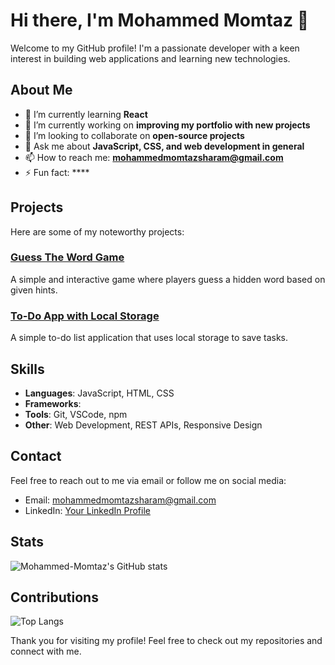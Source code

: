 # Hi there, I'm Mohammed Momtaz 👋

Welcome to my GitHub profile! I'm a passionate developer with a keen interest in building web applications and learning new technologies.

## About Me

- 🌱 I’m currently learning **React**
- 💼 I’m currently working on **improving my portfolio with new projects**
- 👯 I’m looking to collaborate on **open-source projects**
- 💬 Ask me about **JavaScript, CSS, and web development in general**
- 📫 How to reach me: **mohammedmomtazsharam@gmail.com**
- ⚡ Fun fact: ****

## Projects

Here are some of my noteworthy projects:

### [Guess The Word Game](https://github.com/Mohammed-Momtaz/Guess-The-Word-Game)

A simple and interactive game where players guess a hidden word based on given hints.

### [To-Do App with Local Storage](https://github.com/Mohammed-Momtaz/To-Do-App-With-Local-Storage)

A simple to-do list application that uses local storage to save tasks.

## Skills

- **Languages**: JavaScript, HTML, CSS
- **Frameworks**:
- **Tools**: Git, VSCode, npm
- **Other**: Web Development, REST APIs, Responsive Design

## Contact

Feel free to reach out to me via email or follow me on social media:

- Email: [mohammedmomtazsharam@gmail.com](mohammedmomtazsharam@gmail.com)
- LinkedIn: [Your LinkedIn Profile](https://www.linkedin.com/in/mohammed-momtaz-sharam)

## Stats

![Mohammed-Momtaz's GitHub stats](https://github-readme-stats.vercel.app/api?username=Mohammed-Momtaz&show_icons=true&theme=radical)

## Contributions

![Top Langs](https://github-readme-stats.vercel.app/api/top-langs/?username=Mohammed-Momtaz&layout=compact&theme=radical)

Thank you for visiting my profile! Feel free to check out my repositories and connect with me.
